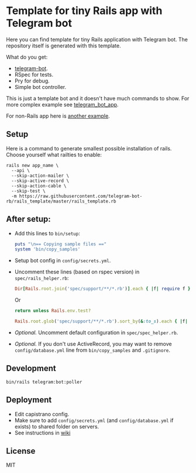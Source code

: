 # Template for tiny Rails app with Telegram bot

Here you can find template for tiny Rails application with Telegram bot.
The repository itself is generated with this template.

What do you get:

- [telegram-bot](https://github.com/telegram-bot-rb/telegram-bot).
- RSpec for tests.
- Pry for debug.
- Simple bot controller.

This is just a template bot and it doesn't have much commands to show.
For more complex example see
[telegram_bot_app](https://github.com/telegram-bot-rb/telegram_bot_app).

For non-Rails app here is
[another example](https://github.com/telegram-bot-rb/telegram-bot/wiki/Non-rails-application).

## Setup

Here is a command to generate smallest possible installation of rails.
Choose yourself what railties to enable:

```
rails new app_name \
  --api \
  --skip-action-mailer \
  --skip-active-record \
  --skip-action-cable \
  --skip-test \
  -m https://raw.githubusercontent.com/telegram-bot-rb/rails_template/master/rails_template.rb
```

## After setup:

- Add this lines to `bin/setup`:
  ```ruby
  puts "\n== Copying sample files =="
  system 'bin/copy_samples'
  ```

- Setup bot config in `config/secrets.yml`.

- Uncomment these lines (based on rspec version) in `spec/rails_helper.rb`:
  ```ruby
  Dir[Rails.root.join('spec/support/**/*.rb')].each { |f| require f }
  ```
  Or

  ```ruby
  return unless Rails.env.test?

  Rails.root.glob('spec/support/**/*.rb').sort_by(&:to_s).each { |f| require f }
  ```

- _Optional._ Uncomment default configuration in `spec/spec_helper.rb`.

- _Optional._ If you don't use ActiveRecord,
  you may want to remove `config/database.yml` line from `bin/copy_samples`
  and `.gitignore`.

## Development

    bin/rails telegram:bot:poller

## Deployment

- Edit capistrano config.
- Make sure to add `config/secrets.yml` (and `config/database.yml` if exists)
  to shared folder on servers.
- See instructions in [wiki](https://github.com/telegram-bot-rb/telegram-bot/wiki/Deployment)

## License

MIT
